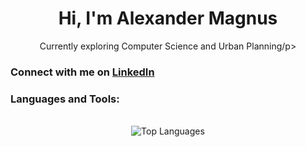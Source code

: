 <h1 align="center">Hi, I'm Alexander Magnus</h1>
<p align="center">Currently exploring Computer Science and Urban Planning/p>

<h3 align="left">Connect with me on <a href="[https://linkedin.com/in/matthew-frieri](https://www.linkedin.com/in/alexander-magnus/)" target="_blank">LinkedIn</a></h3>

<h3 align="left">Languages and Tools:</h3>

<div align="center">
  <br/>
  <img src="https://github-readme-stats.vercel.app/api/top-langs/?username=bardybard&layout=compact" alt="Top Languages"/>
</div>

<!-- p align="center"><img src="" alt="alexmagnus" /></p-->
